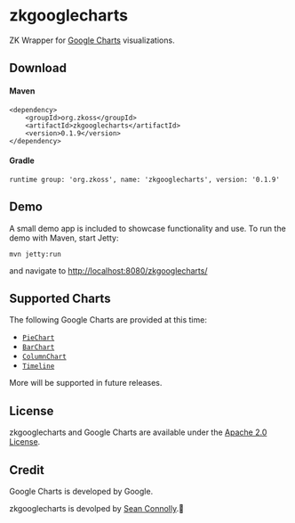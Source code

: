 # zkgooglecharts
ZK Wrapper for [Google Charts](https://developers.google.com/chart/) visualizations.

## Download

#### Maven

    <dependency>
    	<groupId>org.zkoss</groupId>
    	<artifactId>zkgooglecharts</artifactId>
    	<version>0.1.9</version>
    </dependency>

#### Gradle

    runtime group: 'org.zkoss', name: 'zkgooglecharts', version: '0.1.9'

## Demo

A small demo app is included to showcase functionality and use. To run the demo with Maven, start Jetty:

    mvn jetty:run
    
and navigate to [http://localhost:8080/zkgooglecharts/](http://localhost:8080/zkgooglecharts/)

## Supported Charts

The following Google Charts are provided at this time:

- [``PieChart``](/src/main/java/org/zkoss/google/charts/PieChart.java)
- [``BarChart``](/src/main/java/org/zkoss/google/charts/BarChart.java)
- [``ColumnChart``](/src/main/java/org/zkoss/google/charts/ColumnChart.java)
- [``Timeline``](/src/main/java/org/zkoss/google/charts/Timeline.java)

More will be supported in future releases.

## License

zkgooglecharts and Google Charts are available under the [Apache 2.0 License](http://www.apache.org/licenses/LICENSE-2.0).

## Credit

Google Charts is developed by Google.

zkgooglecharts is devolped by [Sean Connolly](https://github.com/connollyst).